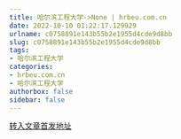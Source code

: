 ```yaml
---
title: 哈尔滨工程大学->None | hrbeu.com.cn
date: 2022-10-10 01:22:17.129929
urlname: c0758891e143b55b2e1955d4cde9d8bb
slug: c0758891e143b55b2e1955d4cde9d8bb
tags: 
- 哈尔滨工程大学
categories:
- hrbeu.com.cn
- 哈尔滨工程大学
authorbox: false
sidebar: false
---
```





[转入文章首发地址](https://zmt-m.hljtv.com/news_details.html?from=iosapp&id=712675&userId=ODcyMg==D)